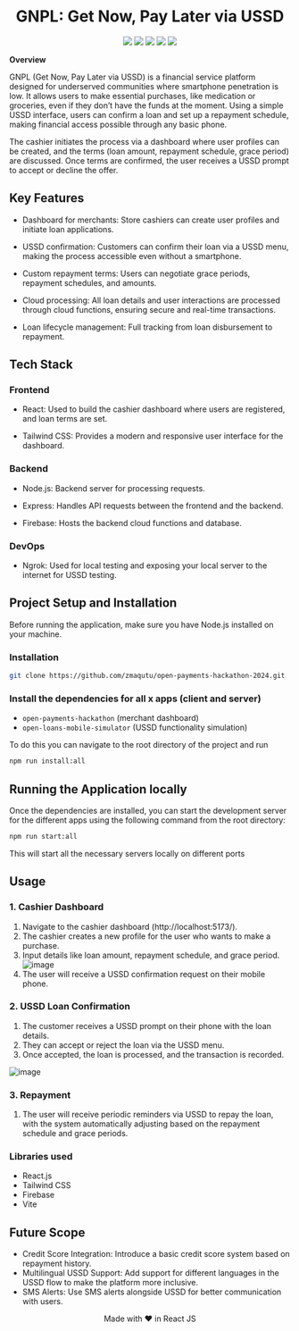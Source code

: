 <h1 align="center">GNPL: Get Now, Pay Later via USSD</h1>

<div align="center" >
  <img src="https://img.shields.io/badge/made%20by-Team%2044-blue?style=for-the-badge&labelColor=20232a" />
  <img src="https://img.shields.io/badge/Javascript-20232a?style=for-the-badge&logo=javascript&labelColor=2e2f38" />
  <img src="https://img.shields.io/badge/Tailwind CSS-20232a?style=for-the-badge&logo=tailwindcss&labelColor=162e16" />
  <img src="https://img.shields.io/badge/React JS-20232a?style=for-the-badge&logo=react&labelColor=2e2f38" />
  <img src="https://img.shields.io/badge/Vite-20232a?style=for-the-badge&logo=vite&labelColor=2e2f38" />
</div>

**Overview**

GNPL (Get Now, Pay Later via USSD) is a financial service platform designed for underserved communities where smartphone penetration is low. It allows users to make essential purchases, like medication or groceries, even if they don’t have the funds at the moment. Using a simple USSD interface, users can confirm a loan and set up a repayment schedule, making financial access possible through any basic phone.

The cashier initiates the process via a dashboard where user profiles can be created, and the terms (loan amount, repayment schedule, grace period) are discussed. Once terms are confirmed, the user receives a USSD prompt to accept or decline the offer.

## Key Features

- Dashboard for merchants: Store cashiers can create user profiles and initiate loan applications.

- USSD confirmation: Customers can confirm their loan via a USSD menu, making the process accessible even without a smartphone.

- Custom repayment terms: Users can negotiate grace periods, repayment schedules, and amounts.

- Cloud processing: All loan details and user interactions are processed through cloud functions, ensuring secure and real-time transactions.

- Loan lifecycle management: Full tracking from loan disbursement to repayment.

## Tech Stack

### Frontend

- React: Used to build the cashier dashboard where users are registered, and loan terms are set.

- Tailwind CSS: Provides a modern and responsive user interface for the dashboard.

### Backend

- Node.js: Backend server for processing requests.

- Express: Handles API requests between the frontend and the backend.

- Firebase: Hosts the backend cloud functions and database.

### DevOps

- Ngrok: Used for local testing and exposing your local server to the internet for USSD testing.



## Project Setup and Installation

Before running the application, make sure you have Node.js installed on your machine.

### Installation

```bash
git clone https://github.com/zmaqutu/open-payments-hackathon-2024.git
```

### Install the dependencies for all x apps (client and server)

- `open-payments-hackathon` (merchant dashboard)
- `open-loans-mobile-simulator` (USSD functionality simulation)

To do this you can navigate to the root directory of the project and run

```bash
npm run install:all
```

## Running the Application locally

Once the dependencies are installed, you can start the development server for the different apps using the following command from the root directory:

```bash
npm run start:all
```

This will start all the necessary servers locally on different ports
## Usage

### 1. Cashier Dashboard

1. Navigate to the cashier dashboard (http://localhost:5173/).
2. The cashier creates a new profile for the user who wants to make a purchase.
3. Input details like loan amount, repayment schedule, and grace period.
   ![image](https://github.com/user-attachments/assets/2fee0e2c-1859-4567-9c6f-896bb0981edc)
4. The user will receive a USSD confirmation request on their mobile phone.

### 2. USSD Loan Confirmation
1. The customer receives a USSD prompt on their phone with the loan details.
2. They can accept or reject the loan via the USSD menu.
3. Once accepted, the loan is processed, and the transaction is recorded.


![image](https://github.com/user-attachments/assets/1b119a68-0066-477a-8694-30ff98373565)
   

### 3. Repayment
1. The user will receive periodic reminders via USSD to repay the loan, with the system automatically adjusting based on the repayment schedule and grace periods.

### Libraries used

-   React.js
-   Tailwind CSS
-   Firebase
-   Vite

## Future Scope

- Credit Score Integration: Introduce a basic credit score system based on repayment history.
- Multilingual USSD Support: Add support for different languages in the USSD flow to make the platform more inclusive.
- SMS Alerts: Use SMS alerts alongside USSD for better communication with users.

<p align="center">Made with ❤️ in React JS</p>

